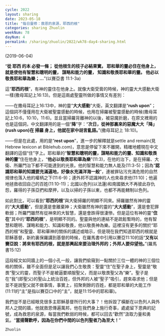 ```yaml
---
cycle: 2022
layout: sharing
date: 2023-05-18
title: "每日靈修：救恩的泉源，耶西的根"
categories: sharing Zhuolin
weekNum: 78
dayNum: 4
permalink: /sharing/zhuolin/2022/wk78-day4-sharing.html
--- 
```

(2019-06-04)

“**從 耶西 的本 必發一條； 從他根生的枝子必結果實。 耶和華的靈必住在他身上， 就是使他有智慧和聰明的靈， 謀略和能力的靈， 知識和敬畏耶和華的靈。 他必以敬畏耶和華為樂；...**”(以賽亞書 11:1-3a)  

這“**耶西的根**”，有神的靈住在他身上。就像大衛受膏的時候，神的靈大大感動大衛一樣(撒母耳記上16:13)。但是這兩處聖靈所做的事情又有差別：  

——在撒母耳記上16:13中，神的靈“**大大感動**”大衛，英文翻譯是“**rush upon**”；這個詞不僅僅用在大衛被聖靈感動的時候，也用在掃羅被聖靈感動的時候(撒母耳記上10:6，10:10，11:6)。並且當掃羅背離神的以後，被惡魔折磨，在原文裡用的也是這個詞，中文翻譯用的是一個“**降**”字：“**次日，從神那裏來的惡魔大大「降」(rush upon)在 掃羅 身上，他就在家中胡言亂語。**”(撒母耳記上 18:10)。  

——但是在此處，用的是“**rest upon**”，進一步的解釋就是settle and remain(見Hebrew lexicon at Biblehub.com)，意思是停留下來不離開，精確地體現在中文翻譯的這個“住”字上。耶和華的“**智慧和聰明的靈，謀略和能力的靈、知識和敬畏神的靈**”住在他身上，“**他必以敬畏耶和華為樂**”(11:3)，在他的治下，是在掃羅、大衛、所羅門治下都不可能達到的光景。他的智慧和能力無人能及(11:3-5)；因為“**認識耶和華的知識要充滿遍地，好像水充滿洋海一般**”，連被罪玷污充滿危險的自然規律也落入他的權柄之下(11:6-9)；連外邦不認識神的人也來尋求他(11:10)；他遍地拯救收回自己的百姓(11:10-11)；北國以色列(以法蓮)和南國猶大不再彼此存仇怨，羅得的子孫亞捫和摩押，以及以掃的子孫以東，也都不再能轄制以色列。  

如此對比，可以看到“**耶西的根**”與大衛掃羅的明顯不同來。掃羅雖然有神的靈的“**大大感動**”，但是還是會離棄神；大衛雖然有神的靈的“**大大感動**”，還是會犯罪軟弱；所羅門雖然有從神來的大智慧，還是會跌得很淒慘。但是這位有神的靈“**住在**”其中的“**耶西的根**”，是明顯不同的。聖靈與他的連結不是疏鬆暫時的，他有智慧和聰明、謀略和能力、知識和敬畏，他以敬畏神為樂。這裡沒有更多的關於“耶西的根”和聖靈、耶和華神的關係的講述或暗示，但是現在我們知道耶西的根就是耶穌基督，新約裏保羅講到基督的時候，在羅馬書中引用以賽亞11:10的話“**又有以賽亞說：將來有耶西的根，就是那興起來要治理外邦的；外邦人要仰望他。**”(羅馬書15:12)  

這段經文如同牆上的一個小孔一般，讓我們偷窺到一點關於三位一體的神的三個位格的關係，雖不全面但是足以讓我們心生敬畏：聖靈“住”在聖子身上，聖靈是“敬畏”聖父的靈，而聖子不是被逼要順服聖父，而是以敬畏聖父為“樂”。聖子是在“我”(即聖父)的聖山上統治百姓，但外邦的人被“聖子”吸引，趕來尋求他；但是並不是說聖父就不做事情，事實上，招聚剩餘的百姓，都是耶和華的大能工作(11:11的“主”是指以賽亞口中的“主”，就是11:15中的耶和華)。  

我們豈不是已經眼見很多主耶穌基督所行的大事？！他拆毀了橫斷在以色列人與外邦人之間的牆，他就救恩傳遍萬邦，他在我們身上施行奇事，處處留下恩典的記號，成為救恩的泉源，每當我們軟弱的時候，都可以回去“歡然”汲取力量和勇氣。“**當揚聲歡呼，因為在你們中間的以色列聖者乃為至大！**”  

`Zhuolin`  
